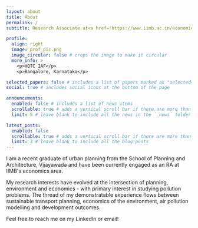 ```yaml
---
layout: about
title: About
permalink: /
subtitle: Research Associate at<a href='https://www.iimb.ac.in/economics-area'>Indian Institute of Management Bangalore</a>.

profile:
  align: right
  image: prof_pic.png
  image_circular: false # crops the image to make it circular
  more_info: >
    <p>HQTC IAF</p>
    <p>Bangalore, Karnataka</p>

selected_papers: false # includes a list of papers marked as "selected={true}"
social: true # includes social icons at the bottom of the page

announcements:
  enabled: false # includes a list of news items
  scrollable: true # adds a vertical scroll bar if there are more than 3 news items
  limit: 5 # leave blank to include all the news in the `_news` folder

latest_posts:
  enabled: false
  scrollable: true # adds a vertical scroll bar if there are more than 3 new posts items
  limit: 3 # leave blank to include all the blog posts
---
```


I am a recent graduate of urban planning from the School of Planning and Architecture, Vijayawada and have been currently engaged as an RA at IIMB's economics area.

My research interests have evolved at the intersection of planning, environment and economics - with primary interest in studying pollution problems. The thread of my demonstratable experience flows between sustainable transport planning, economics of the environment, air pollution modelling and development outcomes.

Feel free to reach me on my LinkedIn or email!
